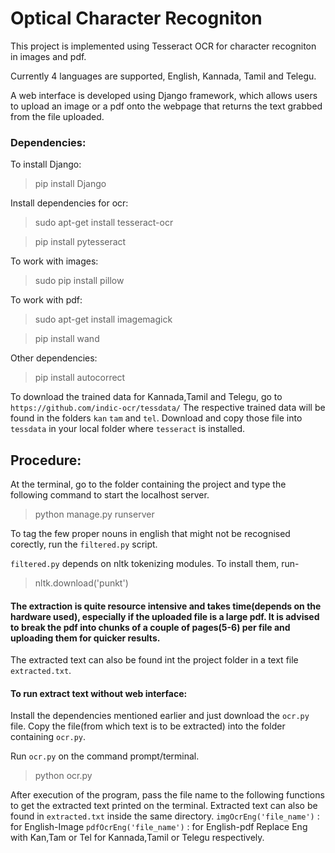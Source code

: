 # Optical Character Recogniton

This project is implemented using Tesseract OCR for character recogniton in images and pdf.

Currently 4 languages are supported, English, Kannada, Tamil and Telegu.

A web interface is developed using Django framework, which allows users to upload an image or a pdf onto the webpage that returns the text grabbed from the file uploaded.

### Dependencies:

To install Django:

> pip install Django

Install dependencies for ocr:

> sudo apt-get install tesseract-ocr

> pip install pytesseract

To work with images:

> sudo pip install pillow

To work with pdf:

> sudo apt-get install imagemagick

> pip install wand

Other dependencies:

> pip install autocorrect

To download the trained data for Kannada,Tamil and Telegu, go to
`https://github.com/indic-ocr/tessdata/`
The respective trained data will be found in the folders `kan` `tam` and `tel`. Download and copy those file into `tessdata` in your local folder where `tesseract` is installed.

## Procedure:

At the terminal, go to the folder containing the project and type the following command to start the localhost server.
> python manage.py runserver

To tag the few proper nouns in english that might not be recognised corectly, run the `filtered.py` script.

`filtered.py` depends on nltk tokenizing modules. To install them, run-

> nltk.download('punkt')

#### The extraction is quite resource intensive and takes time(depends on the hardware used), especially if the uploaded file is a large pdf. It is advised to break the pdf into chunks of a couple of pages(5-6) per file and uploading them for quicker results.

The extracted text can also be found int the project folder in a text file `extracted.txt`.


#### To run extract text without web interface:
Install the dependencies mentioned earlier and just download the `ocr.py` file. Copy the file(from which text is to be extracted) into the folder containing `ocr.py`.

Run `ocr.py` on the command prompt/terminal.
> python ocr.py

After execution of the program, pass the file name to the following functions to get the extracted text printed on the terminal.
Extracted text can also be found in `extracted.txt` inside the same directory. 
`imgOcrEng('file_name')` : for English-Image
`pdfOcrEng('file_name')` : for English-pdf
Replace Eng with Kan,Tam or Tel for Kannada,Tamil or Telegu respectively.
